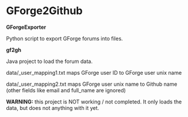# GForge2Github

**GForgeExporter**

Python script to export GForge forums into files.


**gf2gh**

Java project to load the forum data.

data/_user_mapping1.txt		maps GForge user ID to GForge user unix name

data/_user_mapping2.txt		maps GForge user unix name to Github name (other fields like email and full_name are ignored)

**WARNING:** this project is NOT working / not completed. It only loads the data, but does not anything with it yet.
